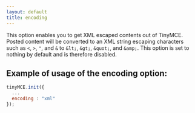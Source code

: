 ```yaml
---
layout: default
title: encoding
---
```


This option enables you to get XML escaped contents out of TinyMCE. Posted content will be converted to an XML string escaping characters such as `<`, `>`, `"`, and `&` to `&lt;`, `&gt;`, `&quot;`, and `&amp;`. This option is set to nothing by default and is therefore disabled.

## Example of usage of the encoding option:

```js
tinyMCE.init({
  ...
  encoding : "xml"
});
```
